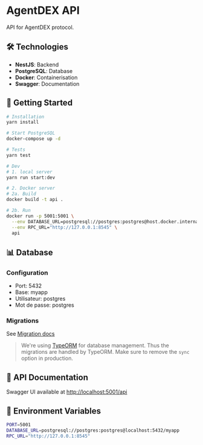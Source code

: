 # AgentDEX API

API for AgentDEX protocol.

## 🛠️ Technologies

- **NestJS**: Backend
- **PostgreSQL**: Database
- **Docker**: Containerisation
- **Swagger**: Documentation

## 🚀 Getting Started

```bash
# Installation
yarn install

# Start PostgreSQL
docker-compose up -d

# Tests
yarn test

# Dev
# 1. local server
yarn run start:dev

# 2. Docker server
# 2a. Build
docker build -t api .

# 2b. Run
docker run -p 5001:5001 \
  --env DATABASE_URL=postgresql://postgres:postgres@host.docker.internal:5432/myapp \
  --env RPC_URL="http://127.0.0.1:8545" \
  api

```

## 📊 Database

### Configuration

- Port: 5432
- Base: myapp
- Utilisateur: postgres
- Mot de passe: postgres

### Migrations

See [Migration docs](./db/README.md)

> We're using [TypeORM](https://typeorm.io/) for database management. Thus the migrations are handled by TypeORM. Make sure to remove the `sync` option in production.

## 📝 API Documentation

Swagger UI available at [http://localhost:5001/api](http://localhost:5001/api)

## 🔧 Environment Variables

```bash
PORT=5001
DATABASE_URL=postgresql://postgres:postgres@localhost:5432/myapp
RPC_URL="http://127.0.0.1:8545"
```
